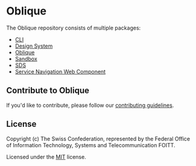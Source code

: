 # Oblique

The Oblique repository consists of multiple packages:

- [CLI](projects/cli/README.md)
- [Design System](projects/design-system/README.md)
- [Oblique](projects/oblique/README.md)
- [Sandbox](projects/sandbox/README.md)
- [SDS](projects/sds/README.md)
- [Service Navigation Web Component](projects/service-navigation-web-component/README.md)

## Contribute to Oblique

If you'd like to contribute, please follow our [contributing guidelines](CONTRIBUTING.md).

## License

Copyright (c) The Swiss Confederation, represented by the Federal Office of Information Technology, Systems and Telecommunication FOITT.

Licensed under the [MIT](LICENSE) license.
